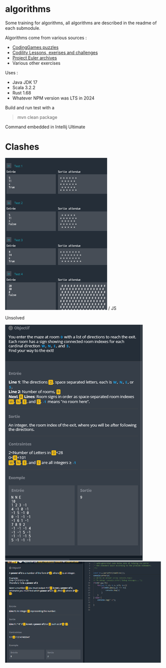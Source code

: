 # algorithms
Some training for algorithms, all algorithms are described in the readme of each submodule.

Algorithms come from various sources :
* [CodingGames puzzles](https://www.codingame.com/training)
* [Codility Lessons, exerises and challenges](https://app.codility.com/programmers/)
* [Project Euler archives](https://projecteuler.net/archives)
* Various other exercises

Uses : 

* Java JDK 17
* Scala 3.2.2
* Rust 1.68
* Whatever NPM version was LTS in 2024

Build and run test with a 

> mvn clean package

Command embedded in Intellij Ultimate

# Clashes

![Clash display array of one char](./readme-resources/clash1.png) / JS

Unsolved

![img.png](readme-resources/unsolved_maze_1.png)
![img_1.png](readme-resources/unsolved_maze_2.png)